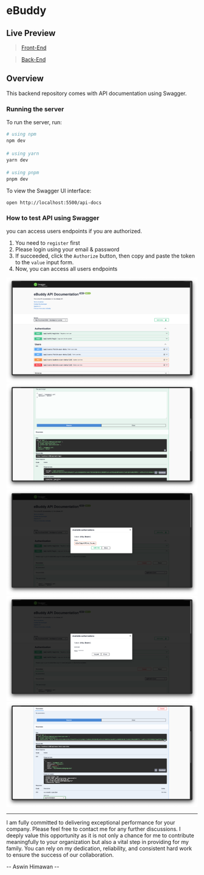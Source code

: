 # eBuddy

## Live Preview

> [Front-End](https://ebuddy-monorepo-frontend.vercel.app/)

> [Back-End](https://ebuddy-monorepo-backend.vercel.app/api-docs/)

## Overview

This backend repository comes with API documentation using Swagger.

### Running the server

To run the server, run:

```bash
# using npm
npm dev

# using yarn
yarn dev

# using pnpm
pnpm dev
```

To view the Swagger UI interface:

```
open http://localhost:5500/api-docs
```

### How to test API using Swagger

you can access users endpoints if you are authorized.

1. You need to `register` first
2. Please login using your email & password
3. If succeeded, click the `Authorize` button, then copy and paste the token to the `value` input form.
4. Now, you can access all users endpoints

![1_display](/doc-assets/1_display.png)
![2_login](/doc-assets/2_login.png)
![3_input_the_token](/doc-assets/3_input_the_token.png)
![4_authorized](/doc-assets/4_authorized.png)
![5_accessing_endpoint](/doc-assets/5_accessing_endpoint.png)

---

I am fully committed to delivering exceptional performance for your company. Please feel free to contact me for any further discussions. I deeply value this opportunity as it is not only a chance for me to contribute meaningfully to your organization but also a vital step in providing for my family. You can rely on my dedication, reliability, and consistent hard work to ensure the success of our collaboration.

-- Aswin Himawan --
